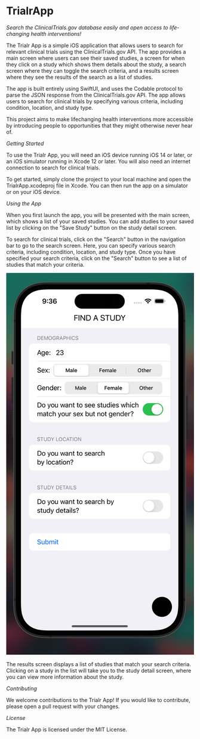 # TrialrApp
 *Search the ClinicalTrials.gov database easily and open access to life-changing health interventions!*

The Trialr App is a simple iOS application that allows users to search for relevant clinical trials using the ClinicalTrials.gov API. The app provides a main screen where users can see their saved studies, a screen for when they click on a study which shows them details about the study, a search screen where they can toggle the search criteria, and a results screen where they see the results of the search as a list of studies.

The app is built entirely using SwiftUI, and uses the Codable protocol to parse the JSON response from the ClinicalTrials.gov API. The app allows users to search for clinical trials by specifying various criteria, including condition, location, and study type.

This project aims to make lifechanging health interventions more accessible by introducing people to opportunities that they might otherwise never hear of.

*Getting Started*

To use the Trialr App, you will need an iOS device running iOS 14 or later, or an iOS simulator running in Xcode 12 or later. You will also need an internet connection to search for clinical trials.

To get started, simply clone the project to your local machine and open the TrialrApp.xcodeproj file in Xcode. You can then run the app on a simulator or on your iOS device.

*Using the App*

When you first launch the app, you will be presented with the main screen, which shows a list of your saved studies. You can add studies to your saved list by clicking on the "Save Study" button on the study detail screen.

To search for clinical trials, click on the "Search" button in the navigation bar to go to the search screen. Here, you can specify various search criteria, including condition, location, and study type. Once you have specified your search criteria, click on the "Search" button to see a list of studies that match your criteria.


![alt text](https://github.com/oceanexplains/TrialrApp/blob/main/SearchScreen.png?raw=true)


The results screen displays a list of studies that match your search criteria. Clicking on a study in the list will take you to the study detail screen, where you can view more information about the study.

*Contributing*

We welcome contributions to the Trialr App! If you would like to contribute, please open a pull request with your changes.

*License*

The Trialr App is licensed under the MIT License.

